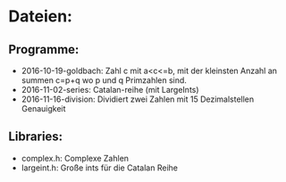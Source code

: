 # Dateien:

## Programme:
 * 2016-10-19-goldbach: Zahl c mit a\<c\<=b, mit der kleinsten Anzahl an summen c=p+q wo p und q Primzahlen sind.
 * 2016-11-02-series: Catalan-reihe (mit LargeInts)
 * 2016-11-16-division: Dividiert zwei Zahlen mit 15 Dezimalstellen Genauigkeit
## Libraries:
 * complex.h: Complexe Zahlen
 * largeint.h: Große ints für die Catalan Reihe
